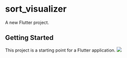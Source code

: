 # sort_visualizer

A new Flutter project.

## Getting Started

This project is a starting point for a Flutter application.
<img src='assets/images/background.jpeg'>
